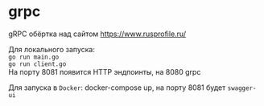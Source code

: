 # grpc
gRPC обёртка над сайтом https://www.rusprofile.ru/

Для локального запуска:  
`go run main.go`  
`go run client.go`  
На порту 8081 появится HTTP эндпоинты, на 8080 grpc

Для запуска в `Docker`: docker-compose up, на порту 8081 будет `swagger-ui`

